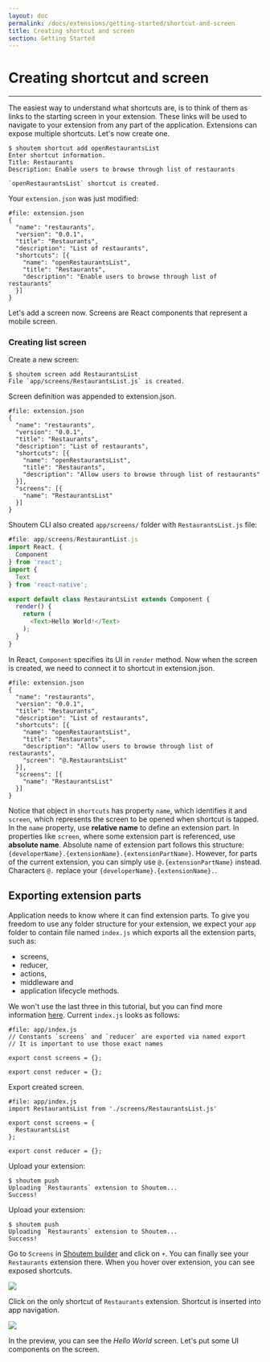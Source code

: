 ```yaml
---
layout: doc
permalink: /docs/extensions/getting-started/shortcut-and-screen
title: Creating shortcut and screen
section: Getting Started
---
```


# Creating shortcut and screen
<hr />

The easiest way to understand what shortcuts are, is to think of them as links to the starting screen in your extension. These links will be used to navigate to your extension from any part of the application. Extensions can expose multiple shortcuts. Let's now create one.

```ShellSession
$ shoutem shortcut add openRestaurantsList
Enter shortcut information.
Title: Restaurants
Description: Enable users to browse through list of restaurants

`openRestaurantsList` shortcut is created.
```

Your `extension.json` was just modified:

```json{6-10}
#file: extension.json
{
  "name": "restaurants",
  "version": "0.0.1",
  "title": "Restaurants",
  "description": "List of restaurants",
  "shortcuts": [{
    "name": "openRestaurantsList",
    "title": "Restaurants",
    "description": "Enable users to browse through list of restaurants"
  }]
}
```

Let's add a screen now. Screens are React components that represent a mobile screen.

### Creating list screen

Create a new screen:

```ShellSession
$ shoutem screen add RestaurantsList
File `app/screens/RestaurantsList.js` is created.
```

Screen definition was appended to extension.json.

```json{11-13}
#file: extension.json
{
  "name": "restaurants",
  "version": "0.0.1",
  "title": "Restaurants",
  "description": "List of restaurants",
  "shortcuts": [{
    "name": "openRestaurantsList",
    "title": "Restaurants",
    "description": "Allow users to browse through list of restaurants"
  }],
  "screens": [{
    "name": "RestaurantsList"
  }]
}
```

Shoutem CLI also created `app/screens/` folder with `RestaurantsList.js` file:

```javascript
#file: app/screens/RestaurantList.js
import React, {
  Component
} from 'react';
import {
  Text
} from 'react-native';

export default class RestaurantsList extends Component {
  render() {
    return (
      <Text>Hello World!</Text>
    );
  }
}
```

In React, `Component` specifies its UI in `render` method. Now when the screen is created, we need to connect it to shortcut in extension.json.

```json{10}
#file: extension.json
{
  "name": "restaurants",
  "version": "0.0.1",
  "title": "Restaurants",
  "description": "List of restaurants",
  "shortcuts": [{
    "name": "openRestaurantsList",
    "title": "Restaurants",
    "description": "Allow users to browse through list of restaurants",
    "screen": "@.RestaurantsList"
  }],
  "screens": [{
    "name": "RestaurantsList"
  }]
}
```

Notice that object in `shortcuts` has property `name`, which identifies it and `screen`, which represents the screen to be opened when shortcut is tapped. In the `name` property, use **relative name** to define an extension part. In properties like `screen`, where some extension part is referenced, use **absolute name**. Absolute name of extension part follows this structure: `{developerName}.{extensionName}.{extensionPartName}`. However, for parts of the current extension, you can simply use `@.{extensionPartName}` instead. Characters `@.` replace your `{developerName}.{extensionName}.`.

## Exporting extension parts

Application needs to know where it can find extension parts. To give you freedom to use any folder structure for your extension, we expect your `app` folder to contain file named `index.js` which exports all the extension parts, such as:

- screens,
- reducer,
- actions,
- middleware and
- application lifecycle methods.

We won't use the last three in this tutorial, but you can find more information [here](/docs/coming-soon). Current `index.js` looks as follows:

```JSX
#file: app/index.js
// Constants `screens` and `reducer` are exported via named export
// It is important to use those exact names

export const screens = {};

export const reducer = {};
```

Export created screen.

```javascript{1,4}
#file: app/index.js
import RestaurantsList from './screens/RestaurantsList.js'

export const screens = {
  RestaurantsList
};

export const reducer = {};
```

Upload your extension:

```ShellSession
$ shoutem push
Uploading `Restaurants` extension to Shoutem...
Success!
```


Upload your extension:

```ShellSession
$ shoutem push
Uploading `Restaurants` extension to Shoutem...
Success!
```

Go to `Screens` in [Shoutem builder](/docs/coming-soon) and click on `+`. You can finally see your `Restaurants` extension there. When you hover over extension, you can see exposed shortcuts.

<p class="image">
<img src='{{ site.baseurl }}/img/getting-started/add-modal-shortcut.png'/>
</p>

Click on the only shortcut of `Restaurants` extension. Shortcut is inserted into app navigation.

<p class="image">
<img src='{{ site.baseurl }}/img/getting-started/extension-hello-world.png'/>
</p>

In the preview, you can see the _Hello World_ screen. Let's put some UI components on the screen.
